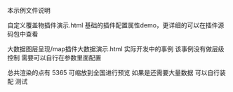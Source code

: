 本示例文件说明

自定义覆盖物插件演示.html
基础的插件配置属性demo，更详细的可以在插件源码包中查看


大数据图层呈现/map插件大数据演示.html
实际开发中的事例
该事例没有做层级控制  需要可以自行在参数里面配置

总共渲染的点有 5365  可缩放到全国进行预览
如果是还需要大量数据 可以自行装配 测试






